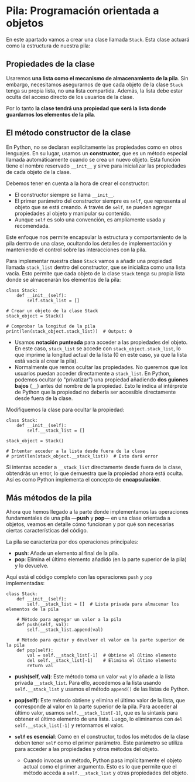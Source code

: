 # Pila: Programación orientada a objetos

En este apartado vamos a crear una clase llamada `Stack`. Esta clase actuará como la estructura de nuestra pila:

## Propiedades de la clase

Usaremos **una lista como el mecanismo de almacenamiento de la pila**. Sin embargo, necesitamos asegurarnos de que cada objeto de la clase `Stack` tenga su propia lista, no una lista compartida. Además, la lista debe estar oculta del acceso directo de los usuarios de la clase.

Por lo tanto **la clase tendrá una propiedad que será la lista donde guardamos los elementos de la pila**.

## El método constructor de la clase

En Python, no se declaran explícitamente las propiedades como en otros lenguajes. En su lugar, usamos un **constructor**, que es un método especial llamada automáticamente cuando se crea un nuevo objeto. Esta función tiene el nombre reservado `__init__` y sirve para inicializar las propiedades de cada objeto de la clase.

Debemos tener en cuenta a la hora de crear el constructor:

* El constructor siempre se llama `__init__`.
* El primer parámetro del constructor siempre es `self`, que representa al objeto que se está creando. A través de `self`, se pueden agregar propiedades al objeto y manipular su contenido.
* Aunque `self` es solo una convención, es ampliamente usada y recomendada.

Este enfoque nos permite encapsular la estructura y comportamiento de la pila dentro de una clase, ocultando los detalles de implementación y manteniendo el control sobre las interacciones con la pila.

Para implementar nuestra clase `Stack` vamos a añadir una propiedad llamada `stack_list` dentro del constructor, que se inicializa como una lista vacía. Esto permite que cada objeto de la clase `Stack` tenga su propia lista donde se almacenarán los elementos de la pila:

```
class Stack:
    def __init__(self):
        self.stack_list = []

# Crear un objeto de la clase Stack
stack_object = Stack()

# Comprobar la longitud de la pila
print(len(stack_object.stack_list))  # Output: 0
```

* Usamos **notación punteada** para acceder a las propiedades del objeto. En este caso, `stack_list` se accede con `stack_object.stack_list`, lo que imprime la longitud actual de la lista (0 en este caso, ya que la lista está vacía al crear la pila).
* Normalmente que remos ocultar las propiedades. No queremos que los usuarios puedan acceder directamente a `stack_list`. En Python, podemos ocultar (o "privatizar") una propiedad añadiendo **dos guiones bajos** (`__`) antes del nombre de la propiedad. Esto le indica al intérprete de Python que la propiedad no debería ser accesible directamente desde fuera de la clase.

Modifiquemos la clase para ocultar la propiedad:

```
class Stack:
    def __init__(self):
        self.__stack_list = []

stack_object = Stack()

# Intentar acceder a la lista desde fuera de la clase
# print(len(stack_object.__stack_list))  # Esto dará error
```

Si intentas acceder a `__stack_list` directamente desde fuera de la clase, obtendrás un error, lo que demuestra que la propiedad ahora está oculta. Así es como Python implementa el concepto de **encapsulación**.

## Más métodos de la pila

Ahora que hemos llegado a la parte donde implementamos las operaciones fundamentales de una pila —**push** y **pop**— en una clase orientada a objetos, veamos en detalle cómo funcionan y por qué son necesarias ciertas características del código.

La pila se caracteriza por dos operaciones principales:
* **push**: Añade un elemento al final de la pila.
* **pop**: Elimina el último elemento añadido (en la parte superior de la pila) y lo devuelve.

Aquí está el código completo con las operaciones `push` y `pop` implementadas:

```
class Stack:
    def __init__(self):
        self.__stack_list = []  # Lista privada para almacenar los elementos de la pila

    # Método para agregar un valor a la pila
    def push(self, val):
        self.__stack_list.append(val)

    # Método para quitar y devolver el valor en la parte superior de la pila
    def pop(self):
        val = self.__stack_list[-1]  # Obtiene el último elemento
        del self.__stack_list[-1]    # Elimina el último elemento
        return val
```

* **push(self, val)**: Este método toma un valor `val` y lo añade a la lista privada `__stack_list`. Para ello, accedemos a la lista usando `self.__stack_list` y usamos el método `append()` de las listas de Python.
  
* **pop(self)**: Este método obtiene y elimina el último valor de la lista, que corresponde al valor en la parte superior de la pila. Para acceder al último valor, usamos `self.__stack_list[-1]`, que es la sintaxis para obtener el último elemento de una lista. Luego, lo eliminamos con `del self.__stack_list[-1]` y retornamos el valor.
* **`self` es esencial**: Como en el constructor, todos los métodos de la clase deben tener `self` como el primer parámetro. Este parámetro se utiliza para acceder a las propiedades y otros métodos del objeto.
  * Cuando invocas un método, Python pasa implícitamente el objeto actual como el primer argumento. Esto es lo que permite que el método acceda a `self.__stack_list` y otras propiedades del objeto.
